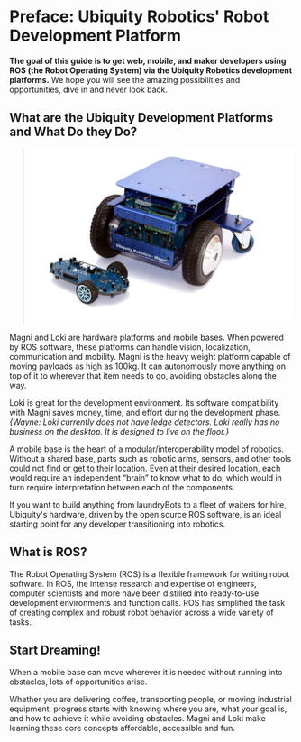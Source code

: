 # Preface: Ubiquity Robotics' Robot Development Platform

**The goal of this guide is to get web, mobile, and maker developers using ROS (the Robot Operating System) via the Ubiquity Robotics development platforms.** We hope you will see the amazing possibilities and opportunities, dive in and never look back.

## What are the Ubiquity Development Platforms and What Do they Do?

> ![Magni/Loki](assets/MagniLoki2.jpg)

Magni and Loki are hardware platforms and mobile bases. When powered by ROS software, these platforms can handle vision, localization, communication and mobility. Magni is the heavy weight platform capable of moving payloads as high as 100kg. It can autonomously move anything on top of it to wherever that item needs to go, avoiding obstacles along the way.

Loki is great for the development environment. Its software compatibility with Magni saves money, time, and effort during the development phase. *{Wayne: Loki currently does not have ledge detectors.  Loki really has no business on the desktop.  It is designed to live on the floor.}*

A mobile base is the heart of a modular/interoperability model of robotics. Without a shared base, parts such as robotic arms, sensors, and other tools could not find or get to their location. Even at their desired location, each would require an independent “brain” to know what to do, which would in turn require interpretation between each of the components.

If you want to build anything from laundryBots to a fleet of waiters for hire, Ubiquity's hardware, driven by the open source ROS software, is an ideal starting point for any developer transitioning into robotics.

## What is ROS?

The Robot Operating System (ROS) is a flexible framework for writing robot software. In ROS, the intense research and expertise of engineers, computer scientists and more have been distilled into ready-to-use development environments and function calls. ROS has simplified the task of creating complex and robust robot behavior across a wide variety of tasks.

## Start Dreaming!

When a mobile base can move wherever it is needed without running into obstacles, lots of opportunities arise.

Whether you are delivering coffee, transporting people, or moving industrial equipment, progress starts with knowing where you are, what your goal is, and how to achieve it while avoiding obstacles. Magni and Loki make learning these core concepts affordable, accessible and fun.
